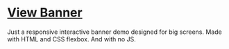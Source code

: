 # [View Banner](https://interactive-css-banner.netlify.com/)

Just a responsive interactive banner demo designed for big screens. Made with HTML and CSS flexbox. And with no JS.
